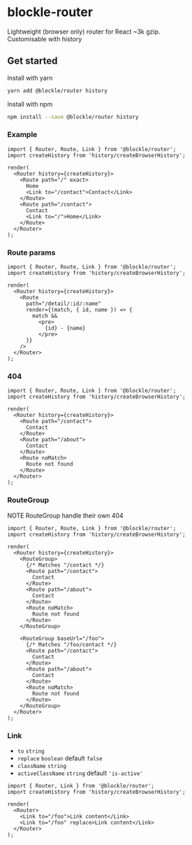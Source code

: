 # blockle-router

Lightweight (browser only) router for React ~3k gzip.  
Customisable with history

## Get started

Install with yarn

```bash
yarn add @blockle/router history
```

Install with npm

```bash
npm install --save @blockle/router history
```

### Example

```tsx
import { Router, Route, Link } from '@blockle/router';
import createHistory from 'history/createBrowserHistory';

render(
  <Router history={createHistory}>
    <Route path="/" exact>
      Home
      <Link to="/contact">Contact</Link>
    </Route>
    <Route path="/contact">
      Contact
      <Link to="/">Home</Link>
    </Route>
  </Router>
);
```

### Route params

```tsx
import { Router, Route, Link } from '@blockle/router';
import createHistory from 'history/createBrowserHistory';

render(
  <Router history={createHistory}>
    <Route
      path="/detail/:id/:name"
      render={(match, { id, name }) => {
        match &&
          <pre>
            {id} - {name}
          </pre>
      }}
    />
  </Router>
);
```

### 404

```tsx
import { Router, Route, Link } from '@blockle/router';
import createHistory from 'history/createBrowserHistory';

render(
  <Router history={createHistory}>
    <Route path="/contact">
      Contact
    </Route>
    <Route path="/about">
      Contact
    </Route>
    <Route noMatch>
      Route not found
    </Route>
  </Router>
);
```

### RouteGroup

NOTE RouteGroup handle their own 404

```tsx
import { Router, Route, Link } from '@blockle/router';
import createHistory from 'history/createBrowserHistory';

render(
  <Router history={createHistory}>
    <RouteGroup>
      {/* Matches "/contact */}
      <Route path="/contact">
        Contact
      </Route>
      <Route path="/about">
        Contact
      </Route>
      <Route noMatch>
        Route not found
      </Route>
    </RouteGroup>

    <RouteGroup baseUrl="/foo">
      {/* Matches "/foo/contact */}
      <Route path="/contact">
        Contact
      </Route>
      <Route path="/about">
        Contact
      </Route>
      <Route noMatch>
        Route not found
      </Route>
    </RouteGroup>
  </Router>
);
```

### Link

* `to` `string`
* `replace` `boolean` default `false`
* `className` `string`
* `activeClassName` `string` default `'is-active'`

```tsx
import { Router, Link } from '@blockle/router';
import createHistory from 'history/createBrowserHistory';

render(
  <Router>
    <Link to="/foo">Link content</Link>
    <Link to="/foo" replace>Link content</Link>
  </Router>
);
```
